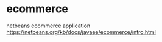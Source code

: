 ecommerce
=========

netbeans ecommerce application https://netbeans.org/kb/docs/javaee/ecommerce/intro.html
